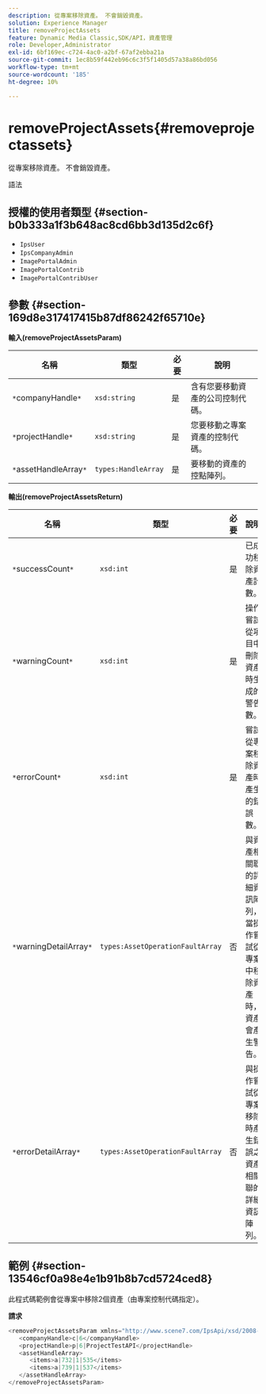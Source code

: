 ```yaml
---
description: 從專案移除資產。 不會銷毀資產。
solution: Experience Manager
title: removeProjectAssets
feature: Dynamic Media Classic,SDK/API，資產管理
role: Developer,Administrator
exl-id: 6bf169ec-c724-4ac0-a2bf-67af2ebba21a
source-git-commit: 1ec8b59f442eb96c6c3f5f1405d57a38a86bd056
workflow-type: tm+mt
source-wordcount: '185'
ht-degree: 10%

---
```


# removeProjectAssets{#removeprojectassets}

從專案移除資產。 不會銷毀資產。

語法

## 授權的使用者類型 {#section-b0b333a1f3b648ac8cd6bb3d135d2c6f}

* `IpsUser`
* `IpsCompanyAdmin`
* `ImagePortalAdmin`
* `ImagePortalContrib`
* `ImagePortalContribUser`

## 參數 {#section-169d8e317417415b87df86242f65710e}

**輸入(removeProjectAssetsParam)**

| 名稱 | 類型 | 必要 | 說明 |
|---|---|---|---|
| `*`companyHandle`*` | `xsd:string` | 是 | 含有您要移動資產的公司控制代碼。 |
| `*`projectHandle`*` | `xsd:string` | 是 | 您要移動之專案資產的控制代碼。 |
| `*`assetHandleArray`*` | `types:HandleArray` | 是 | 要移動的資產的控點陣列。 |

**輸出(removeProjectAssetsReturn)**

| 名稱 | 類型 | 必要 | 說明 |
|---|---|---|---|
| `*`successCount`*` | `xsd:int` | 是 | 已成功移除資產計數。 |
| `*`warningCount`*` | `xsd:int` | 是 | 操作嘗試從項目中刪除資產時生成的警告數。 |
| `*`errorCount`*` | `xsd:int` | 是 | 嘗試從專案移除資產時產生的錯誤數。 |
| `*`warningDetailArray`*` | `types:AssetOperationFaultArray` | 否 | 與資產相關聯的詳細資訊陣列，當操作嘗試從專案中移除資產時，資產會產生警告。 |
| `*`errorDetailArray`*` | `types:AssetOperationFaultArray` | 否 | 與操作嘗試從專案移除時產生錯誤之資產相關聯的詳細資訊陣列。 |

## 範例 {#section-13546cf0a98e4e1b91b8b7cd5724ced8}

此程式碼範例會從專案中移除2個資產（由專案控制代碼指定）。

**請求**

```java
<removeProjectAssetsParam xmlns="http://www.scene7.com/IpsApi/xsd/2008-01-15">
   <companyHandle>c|6</companyHandle>
   <projectHandle>p|6|ProjectTestAPI</projectHandle>
   <assetHandleArray>
      <items>a|732|1|535</items>
      <items>a|739|1|537</items>
   </assetHandleArray>
</removeProjectAssetsParam>
```
